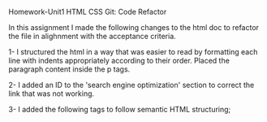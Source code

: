 Homework-Unit1
HTML CSS Git: Code Refactor

In this assignment I made the following changes to the html doc to refactor the file in alighnment with the acceptance criteria.


1- I structured the html in a way that was easier to read by formatting each line with indents appropriately according to their order. Placed the paragraph content inside the p tags.

2- I added an ID to the 'search engine optimization' section to correct the link that was not working.

3- I added the following tags to follow semantic HTML structuring; <nav> <section> <aside> <header> <footer> <title>

4- I added alt tags to all images to ensure the website is accessible.

5- I changed the title from 'Website' to the company name. 

6- I changed the h2 element in the footer to h4 so they fall in sequential order and updated the CSS deleting the h2 font-size. 

7- I added an aria-label to the hero image in the html file to act as an alt tag for this image. 
